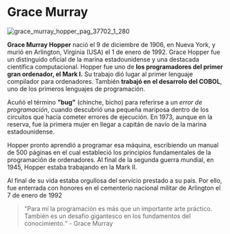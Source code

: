 # Grace Murray

![grace_murray_hopper_pag_37702_1_280](https://user-images.githubusercontent.com/114906778/194850103-1a2e410f-206b-4baa-9a1e-165b654414e0.jpg)


**Grace Murray Hopper** nació el 9 de diciembre de 1906, en Nueva York, y murió en Arlington, Virginia (USA) el 1 de enero de 1992. Grace Hopper fue un distinguido oficial de la marina estadounidense y una destacada científica computacional. Hopper fue uno de **los programadores del primer gran ordenador, el Mark I.** Su trabajo dió lugar al primer lenguaje compilador para ordenadores. También **trabajó en el desarrolo del COBOL**, uno de los primeros lenguajes de programación.

Acuñó el término **"bug"** (chinche, bicho) para referirse a un *error de programación*, cuando descubrió una pequeña mariposa dentro de los circuitos que hacía cometer errores de ejecución. En 1973, aunque en la reserva, fue la primera mujer en llegar a capitán de navío de la marina estadounidense.

Hopper pronto aprendió a programar esa máquina, escribiendo un manual de 500 páginas en el cual estableció los principios fundamentales de la programación de ordenadores. Al final de la segunda guerra mundial, en 1945, Hopper estaba trabajando en la Mark II.

Al final de su vida estaba orgullosa del servicio prestado a su país. Por ello, fue enterrada con honores en el cementerio nacional militar de Arlington el 7 de enero de 1992

> "Para mí la programación es más que un importante arte práctico. También es un desafío gigantesco en los fundamentos del conocimiento.“ - Grace Murray
